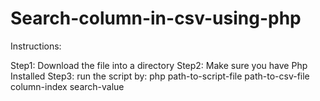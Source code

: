 # Search-column-in-csv-using-php

Instructions:

Step1: Download the file into a directory
Step2: Make sure you have Php Installed
Step3: run the script by:  php path-to-script-file path-to-csv-file column-index search-value

